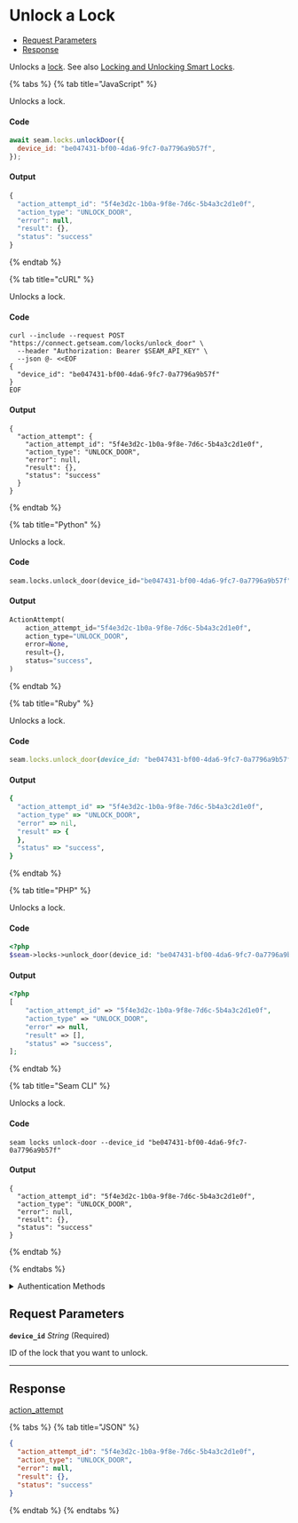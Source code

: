 # Unlock a Lock

- [Request Parameters](#request-parameters)
- [Response](#response)

Unlocks a [lock](https://docs.seam.co/latest/capability-guides/smart-locks). See also [Locking and Unlocking Smart Locks](https://docs.seam.co/latest/capability-guides/smart-locks/lock-and-unlock).


{% tabs %}
{% tab title="JavaScript" %}

Unlocks a lock.

#### Code

```javascript
await seam.locks.unlockDoor({
  device_id: "be047431-bf00-4da6-9fc7-0a7796a9b57f",
});
```

#### Output

```javascript
{
  "action_attempt_id": "5f4e3d2c-1b0a-9f8e-7d6c-5b4a3c2d1e0f",
  "action_type": "UNLOCK_DOOR",
  "error": null,
  "result": {},
  "status": "success"
}
```
{% endtab %}

{% tab title="cURL" %}

Unlocks a lock.

#### Code

```curl
curl --include --request POST "https://connect.getseam.com/locks/unlock_door" \
  --header "Authorization: Bearer $SEAM_API_KEY" \
  --json @- <<EOF
{
  "device_id": "be047431-bf00-4da6-9fc7-0a7796a9b57f"
}
EOF
```

#### Output

```curl
{
  "action_attempt": {
    "action_attempt_id": "5f4e3d2c-1b0a-9f8e-7d6c-5b4a3c2d1e0f",
    "action_type": "UNLOCK_DOOR",
    "error": null,
    "result": {},
    "status": "success"
  }
}
```
{% endtab %}

{% tab title="Python" %}

Unlocks a lock.

#### Code

```python
seam.locks.unlock_door(device_id="be047431-bf00-4da6-9fc7-0a7796a9b57f")
```

#### Output

```python
ActionAttempt(
    action_attempt_id="5f4e3d2c-1b0a-9f8e-7d6c-5b4a3c2d1e0f",
    action_type="UNLOCK_DOOR",
    error=None,
    result={},
    status="success",
)
```
{% endtab %}

{% tab title="Ruby" %}

Unlocks a lock.

#### Code

```ruby
seam.locks.unlock_door(device_id: "be047431-bf00-4da6-9fc7-0a7796a9b57f")
```

#### Output

```ruby
{
  "action_attempt_id" => "5f4e3d2c-1b0a-9f8e-7d6c-5b4a3c2d1e0f",
  "action_type" => "UNLOCK_DOOR",
  "error" => nil,
  "result" => {
  },
  "status" => "success",
}
```
{% endtab %}

{% tab title="PHP" %}

Unlocks a lock.

#### Code

```php
<?php
$seam->locks->unlock_door(device_id: "be047431-bf00-4da6-9fc7-0a7796a9b57f");
```

#### Output

```php
<?php
[
    "action_attempt_id" => "5f4e3d2c-1b0a-9f8e-7d6c-5b4a3c2d1e0f",
    "action_type" => "UNLOCK_DOOR",
    "error" => null,
    "result" => [],
    "status" => "success",
];
```
{% endtab %}

{% tab title="Seam CLI" %}

Unlocks a lock.

#### Code

```seam_cli
seam locks unlock-door --device_id "be047431-bf00-4da6-9fc7-0a7796a9b57f"
```

#### Output

```seam_cli
{
  "action_attempt_id": "5f4e3d2c-1b0a-9f8e-7d6c-5b4a3c2d1e0f",
  "action_type": "UNLOCK_DOOR",
  "error": null,
  "result": {},
  "status": "success"
}
```
{% endtab %}

{% endtabs %}


<details>

<summary>Authentication Methods</summary>

- API key
- Client session token
- Personal access token
  <br>Must also include the `seam-workspace` header in the request.

To learn more, see [Authentication](https://docs.seam.co/latest/api/authentication).
</details>

## Request Parameters

**`device_id`** *String* (Required)

ID of the lock that you want to unlock.

---


## Response

[action\_attempt](./)


{% tabs %}
{% tab title="JSON" %}



```json
{
  "action_attempt_id": "5f4e3d2c-1b0a-9f8e-7d6c-5b4a3c2d1e0f",
  "action_type": "UNLOCK_DOOR",
  "error": null,
  "result": {},
  "status": "success"
}
```
{% endtab %}
{% endtabs %}
